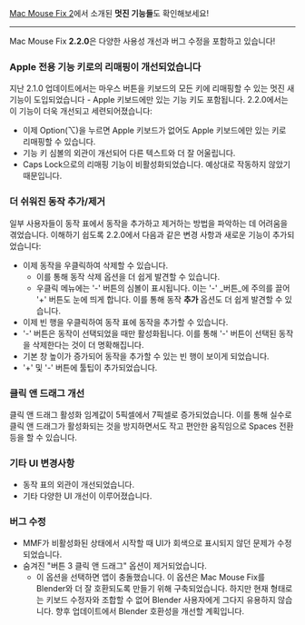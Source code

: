 [Mac Mouse Fix 2](https://github.com/noah-nuebling/mac-mouse-fix/releases/tag/2.0.0)에서 소개된 **멋진 기능들**도 확인해보세요!

---

Mac Mouse Fix **2.2.0**은 다양한 사용성 개선과 버그 수정을 포함하고 있습니다!

### Apple 전용 기능 키로의 리매핑이 개선되었습니다

지난 2.1.0 업데이트에서는 마우스 버튼을 키보드의 모든 키에 리매핑할 수 있는 멋진 새 기능이 도입되었습니다 - Apple 키보드에만 있는 기능 키도 포함됩니다. 2.2.0에서는 이 기능이 더욱 개선되고 세련되어졌습니다:

- 이제 Option(⌥)을 누르면 Apple 키보드가 없어도 Apple 키보드에만 있는 키로 리매핑할 수 있습니다.
- 기능 키 심볼의 외관이 개선되어 다른 텍스트와 더 잘 어울립니다.
- Caps Lock으로의 리매핑 기능이 비활성화되었습니다. 예상대로 작동하지 않았기 때문입니다.

### 더 쉬워진 동작 추가/제거

일부 사용자들이 동작 표에서 동작을 추가하고 제거하는 방법을 파악하는 데 어려움을 겪었습니다. 이해하기 쉽도록 2.2.0에서 다음과 같은 변경 사항과 새로운 기능이 추가되었습니다:

- 이제 동작을 우클릭하여 삭제할 수 있습니다.
  - 이를 통해 동작 삭제 옵션을 더 쉽게 발견할 수 있습니다.
  - 우클릭 메뉴에는 '-' 버튼의 심볼이 표시됩니다. 이는 '-' _버튼_에 주의를 끌어 '+' 버튼도 눈에 띄게 합니다. 이를 통해 동작 **추가** 옵션도 더 쉽게 발견할 수 있습니다.
- 이제 빈 행을 우클릭하여 동작 표에 동작을 추가할 수 있습니다.
- '-' 버튼은 동작이 선택되었을 때만 활성화됩니다. 이를 통해 '-' 버튼이 선택된 동작을 삭제한다는 것이 더 명확해집니다.
- 기본 창 높이가 증가되어 동작을 추가할 수 있는 빈 행이 보이게 되었습니다.
- '+' 및 '-' 버튼에 툴팁이 추가되었습니다.

### 클릭 앤 드래그 개선

클릭 앤 드래그 활성화 임계값이 5픽셀에서 7픽셀로 증가되었습니다. 이를 통해 실수로 클릭 앤 드래그가 활성화되는 것을 방지하면서도 작고 편안한 움직임으로 Spaces 전환 등을 할 수 있습니다.

### 기타 UI 변경사항

- 동작 표의 외관이 개선되었습니다.
- 기타 다양한 UI 개선이 이루어졌습니다.

### 버그 수정

- MMF가 비활성화된 상태에서 시작할 때 UI가 회색으로 표시되지 않던 문제가 수정되었습니다.
- 숨겨진 "버튼 3 클릭 앤 드래그" 옵션이 제거되었습니다.
  - 이 옵션을 선택하면 앱이 충돌했습니다. 이 옵션은 Mac Mouse Fix를 Blender와 더 잘 호환되도록 만들기 위해 구축되었습니다. 하지만 현재 형태로는 키보드 수정자와 조합할 수 없어 Blender 사용자에게 그다지 유용하지 않습니다. 향후 업데이트에서 Blender 호환성을 개선할 계획입니다.